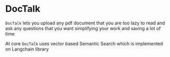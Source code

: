 # DocTalk

`DocTalk` lets you upload any pdf document that you are too lazy to read and ask any questions that you want simplifying your work and saving a lot of time

At core `DocTalk` uses vector based Semantic Search which is implemented on Langchain library